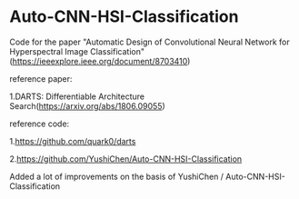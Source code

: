 # Auto-CNN-HSI-Classification
Code for the paper "Automatic Design of Convolutional Neural Network for Hyperspectral Image Classification"(https://ieeexplore.ieee.org/document/8703410)

reference paper:

1.DARTS: Differentiable Architecture Search(https://arxiv.org/abs/1806.09055)

reference code:

1.https://github.com/quark0/darts

2.https://github.com/YushiChen/Auto-CNN-HSI-Classification

Added a lot of improvements on the basis of YushiChen / Auto-CNN-HSI-Classification


